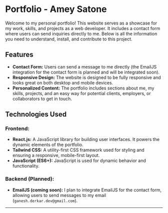 # Portfolio - Amey Satone

Welcome to my personal portfolio! This website serves as a showcase for my work, skills, and projects as a web developer. It includes a contact form where users can send inquiries directly to me. Below is all the information you need to understand, install, and contribute to this project.

## Features

- **Contact Form:** Users can send a message to me directly (the EmailJS integration for the contact form is planned and will be integrated soon).
- **Responsive Design:** The website is designed to be fully responsive and looks great on both desktop and mobile devices.
- **Personalized Content:** The portfolio includes sections about me, my skills, projects, and an easy way for potential clients, employers, or collaborators to get in touch.

## Technologies Used

### Frontend:
- **React.js:** A JavaScript library for building user interfaces. It powers the dynamic elements of the portfolio.
- **Tailwind CSS:** A utility-first CSS framework used for styling and ensuring a responsive, mobile-first layout.
- **JavaScript (ES6+):** JavaScript is used for dynamic behavior and functionality.

### Backend (Planned):
- **EmailJS (coming soon):** I plan to integrate EmailJS for the contact form, allowing users to send messages to my email (`ganesh.derkar.dev@gmail.com`).

---

